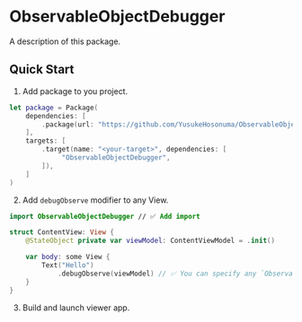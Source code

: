 # ObservableObjectDebugger

A description of this package.

## Quick Start

1. Add package to you project.

```swift
let package = Package(
    dependencies: [
        .package(url: "https://github.com/YusukeHosonuma/ObservableObjectDebugger.git", branch: "main"),
    ],
    targets: [
        .target(name: "<your-target>", dependencies: [
             "ObservableObjectDebugger",
        ]),
    ]
)
```

2. Add `debugObserve` modifier to any View.

```swift
import ObservableObjectDebugger // ✅ Add import

struct ContentView: View {
    @StateObject private var viewModel: ContentViewModel = .init()

    var body: some View {
        Text("Hello")
            .debugObserve(viewModel) // ✅ You can specify any `ObservableObject`.
    }
}
```

3. Build and launch viewer app.

